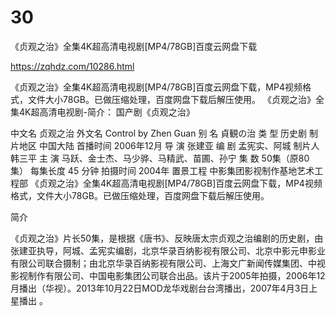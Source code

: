 # 30
《贞观之治》全集4K超高清电视剧[MP4/78GB]百度云网盘下载

https://zqhdz.com/10286.html

《贞观之治》全集4K超高清电视剧[MP4/78GB]百度云网盘下载，MP4视频格式，文件大小78GB。已做压缩处理，百度网盘下载后解压使用。
《贞观之治》全集4K超高清电视剧-简介：
国产剧《贞观之治》

中文名
贞观之治
外文名
Control by Zhen Guan
别    名
貞観の治
类    型
历史剧
制片地区
中国大陆
首播时间
2006年12月
导    演
张建亚
编    剧
孟宪实、阿城
制片人
韩三平
主    演
马跃、金士杰、马少骅、马精武、苗圃、孙宁
集    数
50集（原80集）
每集长度
45 分钟
拍摄时间
2004年
置景工程
中影集团影视制作基地艺术工程部
《贞观之治》全集4K超高清电视剧[MP4/78GB]百度云网盘下载，MP4视频格式，文件大小78GB。已做压缩处理，百度网盘下载后解压使用。

简介

《贞观之治》片长50集，是根据《唐书》、反映唐太宗贞观之治编剧的历史剧，由张建亚执导，阿城、孟宪实编剧，北京华录百纳影视有限公司、北京中影元申影业有限公司联合摄制；由北京华录百纳影视有限公司、上海文广新闻传媒集团、中视影视制作有限公司、中国电影集团公司联合出品。该片于2005年拍摄，2006年12月播出（华视）。2013年10月22日MOD龙华戏剧台台湾播出，2007年4月3日上星播出 。
